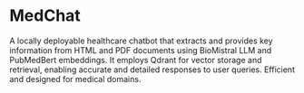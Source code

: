 # MedChat
A locally deployable healthcare chatbot that extracts and provides key information from HTML and PDF documents using BioMistral LLM and PubMedBert embeddings. It employs Qdrant for vector storage and retrieval, enabling accurate and detailed responses to user queries. Efficient and designed for medical domains.
